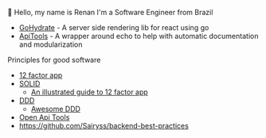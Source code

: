 👋 Hello, my name is Renan I'm a Software Engineer from Brazil
  
- [GoHydrate](https://github.com/rfbatista/gohydrate) - A server side rendering lib for react using go
- [ApiTools](https://github.com/rfbatista/apitools) - A wrapper around echo to help with automatic documentation and modularization

Principles for good software
- [12 factor app](https://12factor.net/)
- [SOLID](https://github.com/nahidulhasan/solid-principles)
   - [An illustrated guide to 12 factor app](https://www.redhat.com/architect/12-factor-app)
- [DDD](https://github.com/ddd-crew/ddd-starter-modelling-process)
   - [Awesome DDD](https://github.com/heynickc/awesome-ddd)
- [Open Api Tools](https://openapi.tools/#auto-generators)
- https://github.com/Sairyss/backend-best-practices
